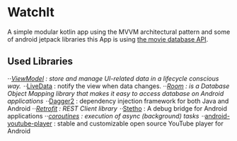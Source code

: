 # WatchIt
A simple modular kotlin app using the MVVM architectural pattern and some of android jetpack libraries
this App is using [the movie database API](https://developers.themoviedb.org/3/getting-started/introduction).

## Used Libraries

⋅⋅*[ViewModel](https://developer.android.com/topic/libraries/architecture/viewmodel) : store and manage UI-related data in a lifecycle conscious way.
⋅⋅*[LiveData](https://developer.android.com/topic/libraries/architecture/livedata) : notify the view when data changes.
⋅⋅*[Room](https://developer.android.com/topic/libraries/architecture/room) : is a Database Object Mapping library that makes it easy to access database on Android applications
⋅⋅*[Dagger2](https://dagger.dev/) : dependency injection framework for both Java and Android
⋅⋅*[Retrofit](https://square.github.io/retrofit/) :  REST Client library 
⋅⋅*[Stetho](http://facebook.github.io/stetho/) : A debug bridge for Android applications
⋅⋅*[coroutines](https://square.github.io/retrofit/) : execution of async (background) tasks
⋅⋅*[android-youtube-player](https://github.com/PierfrancescoSoffritti/android-youtube-player#table-of-contents-core) : stable and customizable open source YouTube player for Android

